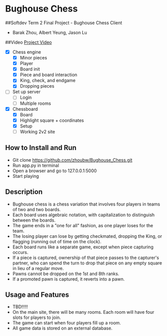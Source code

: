 # Bughouse Chess
##Softdev Term 2 Final Project - Bughouse Chess Client
* Barak Zhou, Albert Yeung, Jason Lu

##Video
[Project Video](https://www.youtube.com/watch?v=riMIDWRoh6g)

- [x] Chess engine
  - [x] Minor pieces
  - [x] Player
  - [x] Board init
  - [x] Piece and board interaction
  - [x] King, check, and endgame
  - [x] Dropping pieces
- [ ] Set up server
  - [ ] Login
  - [ ] Multiple rooms
- [x] Chessboard
  - [x] Board
  - [x] Highlight square + coordinates
  - [x] Setup
  - [ ] Working 2v2 site

## How to Install and Run
* Git clone
        https://github.com/zhoubw/Bughouse_Chess.git
* Run app.py in terminal
* Open a browser and go to
        127.0.0.1:5000
* Start playing

## Description
* Bughouse chess is a chess variation that involves four players in teams of two and two boards.
* Each board uses algebraic notation, with capitalization to distinguish between the boards.
* The game ends in a "one for all" fashion, as one player loses for the team.
* The losing player can lose by getting checkmated, dropping the King, or flagging (running out of time on the clock).
* Each board runs like a separate game, except when piece capturing occurs.
* If a piece is captured, ownership of that piece passes to the capturer's partner, who can spend the turn to drop that piece on any empty square in lieu of a regular move.
* Pawns cannot be dropped on the 1st and 8th ranks.
* If a promoted pawn is captured, it reverts into a pawn.

## Usage and Features
* TBD!!!!!
* On the main site, there will be many rooms. Each room will have four slots for players to join.
* The game can start when four players fill up a room.
* All game data is stored on an external database.
